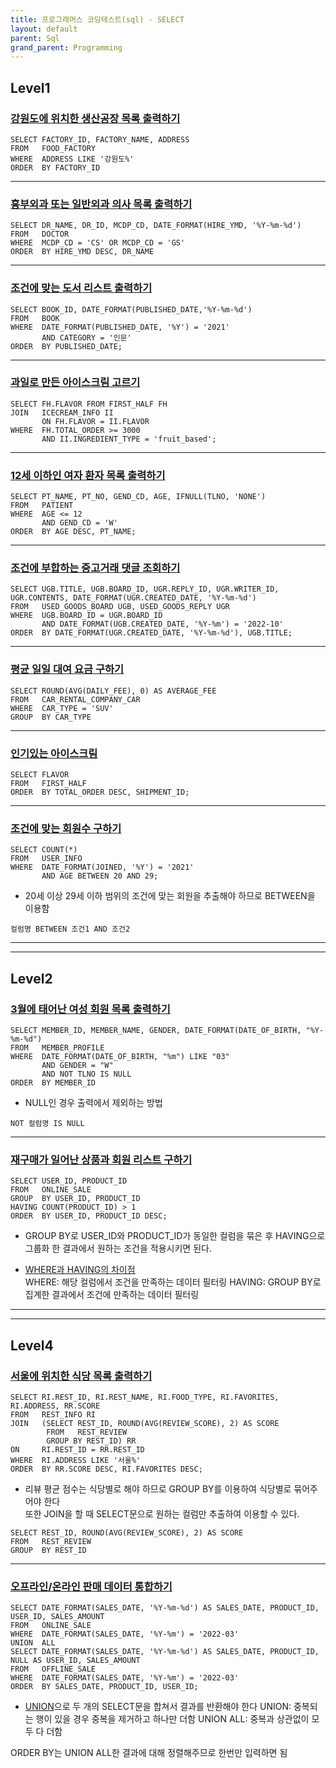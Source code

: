 ```yaml
---
title: 프로그래머스 코딩테스트(sql) - SELECT
layout: default
parent: Sql
grand_parent: Programming
---
```



## Level1

### [강원도에 위치한 생산공장 목록 출력하기]   

```
SELECT FACTORY_ID, FACTORY_NAME, ADDRESS
FROM   FOOD_FACTORY
WHERE  ADDRESS LIKE '강원도%'
ORDER  BY FACTORY_ID
```

***

### [흉부외과 또는 일반외과 의사 목록 출력하기]   

```
SELECT DR_NAME, DR_ID, MCDP_CD, DATE_FORMAT(HIRE_YMD, '%Y-%m-%d')
FROM   DOCTOR
WHERE  MCDP_CD = 'CS' OR MCDP_CD = 'GS'
ORDER  BY HIRE_YMD DESC, DR_NAME
```

***

    
### [조건에 맞는 도서 리스트 출력하기]   

```
SELECT BOOK_ID, DATE_FORMAT(PUBLISHED_DATE,'%Y-%m-%d')
FROM   BOOK
WHERE  DATE_FORMAT(PUBLISHED_DATE, '%Y') = '2021'
       AND CATEGORY = '인문'
ORDER  BY PUBLISHED_DATE;
```

***


### [과일로 만든 아이스크림 고르기]   

```
SELECT FH.FLAVOR FROM FIRST_HALF FH
JOIN   ICECREAM_INFO II 
       ON FH.FLAVOR = II.FLAVOR 
WHERE  FH.TOTAL_ORDER >= 3000 
       AND II.INGREDIENT_TYPE = 'fruit_based';
```

***

### [12세 이하인 여자 환자 목록 출력하기]   

```
SELECT PT_NAME, PT_NO, GEND_CD, AGE, IFNULL(TLNO, 'NONE')
FROM   PATIENT
WHERE  AGE <= 12
       AND GEND_CD = 'W'
ORDER  BY AGE DESC, PT_NAME;
```

***

### [조건에 부합하는 중고거래 댓글 조회하기]   

```
SELECT UGB.TITLE, UGB.BOARD_ID, UGR.REPLY_ID, UGR.WRITER_ID, UGR.CONTENTS, DATE_FORMAT(UGR.CREATED_DATE, '%Y-%m-%d')
FROM   USED_GOODS_BOARD UGB, USED_GOODS_REPLY UGR
WHERE  UGB.BOARD_ID = UGR.BOARD_ID
       AND DATE_FORMAT(UGB.CREATED_DATE, '%Y-%m') = '2022-10'
ORDER  BY DATE_FORMAT(UGR.CREATED_DATE, '%Y-%m-%d'), UGB.TITLE;
```

***

### [평균 일일 대여 요금 구하기]   

```
SELECT ROUND(AVG(DAILY_FEE), 0) AS AVERAGE_FEE
FROM   CAR_RENTAL_COMPANY_CAR
WHERE  CAR_TYPE = 'SUV'
GROUP  BY CAR_TYPE
```

***

### [인기있는 아이스크림]   

```
SELECT FLAVOR
FROM   FIRST_HALF
ORDER  BY TOTAL_ORDER DESC, SHIPMENT_ID; 
```

***

### [조건에 맞는 회원수 구하기]   

```
SELECT COUNT(*)
FROM   USER_INFO
WHERE  DATE_FORMAT(JOINED, '%Y') = '2021'
       AND AGE BETWEEN 20 AND 29;
```

- 20세 이상 29세 이하 범위의 조건에 맞는 회원을 추출해야 하므로 BETWEEN을 이용함

```
컬럼명 BETWEEN 조건1 AND 조건2
```

***
***

## Level2

### [3월에 태어난 여성 회원 목록 출력하기]   


```
SELECT MEMBER_ID, MEMBER_NAME, GENDER, DATE_FORMAT(DATE_OF_BIRTH, "%Y-%m-%d")
FROM   MEMBER_PROFILE 
WHERE  DATE_FORMAT(DATE_OF_BIRTH, "%m") LIKE "03"
       AND GENDER = "W"
       AND NOT TLNO IS NULL
ORDER  BY MEMBER_ID
```
   
- NULL인 경우 출력에서 제외하는 방법     

```
NOT 컬럼명 IS NULL
```

***

### [재구매가 일어난 상품과 회원 리스트 구하기]   


```
SELECT USER_ID, PRODUCT_ID
FROM   ONLINE_SALE 
GROUP  BY USER_ID, PRODUCT_ID
HAVING COUNT(PRODUCT_ID) > 1
ORDER  BY USER_ID, PRODUCT_ID DESC;
``` 

- GROUP BY로 USER_ID와 PRODUCT_ID가 동일한 컬럼을 묶은 후
  HAVING으로 그룹화 한 결과에서 원하는 조건을 적용시키면 된다.

- [WHERE과 HAVING의 차이점]   
WHERE: 해당 컬럼에서 조건을 만족하는 데이터 필터링
HAVING: GROUP BY로 집계한 결과에서 조건에 만족하는 데이터 필터링

***
***


## Level4   

### [서울에 위치한 식당 목록 출력하기]   

```
SELECT RI.REST_ID, RI.REST_NAME, RI.FOOD_TYPE, RI.FAVORITES, RI.ADDRESS, RR.SCORE
FROM   REST_INFO RI
JOIN   (SELECT REST_ID, ROUND(AVG(REVIEW_SCORE), 2) AS SCORE 
        FROM   REST_REVIEW 
        GROUP BY REST_ID) RR
ON     RI.REST_ID = RR.REST_ID
WHERE  RI.ADDRESS LIKE '서울%'
ORDER  BY RR.SCORE DESC, RI.FAVORITES DESC;
```

- 리뷰 평균 점수는 식당별로 해야 하므로 GROUP BY를 이용하여 식당별로 묶어주어야 한다  
  또한 JOIN을 할 때 SELECT문으로 원하는 컬럼만 추출하여 이용할 수 있다.     

```
SELECT REST_ID, ROUND(AVG(REVIEW_SCORE), 2) AS SCORE 
FROM   REST_REVIEW 
GROUP  BY REST_ID
```

***

### [오프라인/온라인 판매 데이터 통합하기]   

```
SELECT DATE_FORMAT(SALES_DATE, '%Y-%m-%d') AS SALES_DATE, PRODUCT_ID, USER_ID, SALES_AMOUNT
FROM   ONLINE_SALE
WHERE  DATE_FORMAT(SALES_DATE, '%Y-%m') = '2022-03'
UNION  ALL
SELECT DATE_FORMAT(SALES_DATE, '%Y-%m-%d') AS SALES_DATE, PRODUCT_ID, NULL AS USER_ID, SALES_AMOUNT
FROM   OFFLINE_SALE
WHERE  DATE_FORMAT(SALES_DATE, '%Y-%m') = '2022-03'
ORDER  BY SALES_DATE, PRODUCT_ID, USER_ID;
```

- [UNION]으로 두 개의 SELECT문을 합쳐서 결과를 반환해야 한다
UNION: 중복되는 행이 있을 경우 중복을 제거하고 하나만 더함
UNION ALL: 중복과 상관없이 모두 다 더함

ORDER BY는 UNION ALL한 결과에 대해 정렬해주므로 한번만 입력하면 됨



[강원도에 위치한 생산공장 목록 출력하기]: https://school.programmers.co.kr/learn/courses/30/lessons/131112
[흉부외과 또는 일반외과 의사 목록 출력하기]: https://school.programmers.co.kr/learn/courses/30/lessons/132203
[조건에 맞는 도서 리스트 출력하기]: https://school.programmers.co.kr/learn/courses/30/lessons/144853
[과일로 만든 아이스크림 고르기]: https://school.programmers.co.kr/learn/courses/30/lessons/133025
[12세 이하인 여자 환자 목록 출력하기]: https://school.programmers.co.kr/learn/courses/30/lessons/132201
[조건에 부합하는 중고거래 댓글 조회하기]: https://school.programmers.co.kr/learn/courses/30/lessons/164673
[평균 일일 대여 요금 구하기]: https://school.programmers.co.kr/learn/courses/30/lessons/151136
[인기있는 아이스크림]: https://school.programmers.co.kr/learn/courses/30/lessons/133024
[조건에 맞는 회원수 구하기]: https://school.programmers.co.kr/learn/courses/30/lessons/131535

[3월에 태어난 여성 회원 목록 출력하기]: https://school.programmers.co.kr/learn/courses/30/lessons/131120
[재구매가 일어난 상품과 회원 리스트 구하기]: https://school.programmers.co.kr/learn/courses/30/lessons/131536
[WHERE과 HAVING의 차이점]: https://kkw-da.tistory.com/29
[UNION]: https://jhnyang.tistory.com/entry/%EB%8D%B0%EC%9D%B4%ED%84%B0%EB%B2%A0%EC%9D%B4%EC%8A%A4-SQL-UNION-ALL-%EC%BF%BC%EB%A6%AC-%EA%B2%B0%EA%B3%BC-%EB%8D%94%ED%95%98%EA%B8%B0-select-%EB%8D%94%ED%95%98%EA%B8%B0

[서울에 위치한 식당 목록 출력하기]: https://school.programmers.co.kr/learn/courses/30/lessons/131118
[오프라인/온라인 판매 데이터 통합하기]: https://school.programmers.co.kr/learn/courses/30/lessons/131537